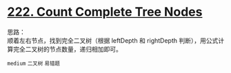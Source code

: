 # [222. Count Complete Tree Nodes](https://leetcode.com/problems/count-complete-tree-nodes/)

思路：  
顺着左右节点，找到完全二叉树（根据 leftDepth 和 rightDepth 判断），用公式计算完全二叉树的节点数量，递归相加即可。

`medium` `二叉树` `易错题`
